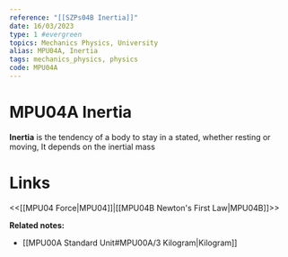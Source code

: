 ```yaml
---
reference: "[[SZPs04B Inertia]]"
date: 16/03/2023
type: 1 #evergreen
topics: Mechanics Physics, University
alias: MPU04A, Inertia
tags: mechanics_physics, physics
code: MPU04A
---
```

# MPU04A Inertia

**Inertia** is the tendency of a body to stay in a stated, whether resting or moving, It depends on the inertial mass

# Links
<<[[MPU04 Force|MPU04]]|[[MPU04B Newton's First Law|MPU04B]]>>

**Related notes:**
- [[MPU00A Standard Unit#MPU00A/3 Kilogram|Kilogram]] 